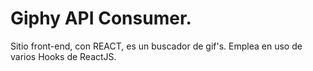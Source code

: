 # Giphy API Consumer.

Sitio front-end, con REACT, es un buscador de gif's. Emplea en uso de varios Hooks de ReactJS.